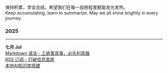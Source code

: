 保持积累，学会总结。希望我们在每一段旅程里都能发光发热。  
Keep accumulating, learn to summarize. May we all shine brightly in every journey.
### 2025
___
**七月 Jul**  
[Markdown 语法 - 工欲善其事，必先利其器](https://github.com/KreivenWang/journey/issues/1)  
[RSS 订阅 - 打破信息茧房](https://github.com/KreivenWang/journey/issues/2)  
[本地AI知识库搭建](https://github.com/KreivenWang/journey/issues/3)  
